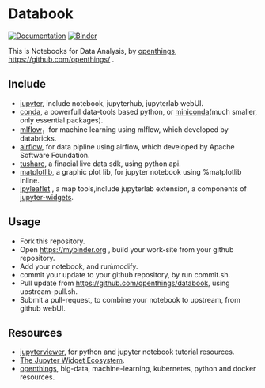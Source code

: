 # Databook

[![Documentation](http://readthedocs.org/projects/ipyleaflet/badge/?version=latest)](https://github.com/openthings)
[![Binder](https://img.shields.io/badge/launch-binder-brightgreen.svg)](https://mybinder.org/v2/gh/openthings/databook/master)

This is Notebooks for Data Analysis, by [openthings](https://my.oschina.net/u/2306127), https://github.com/openthings/ .

## Include

- [jupyter](https://jupyter.org), include notebook, jupyterhub, jupyterlab webUI.
- [conda](https://www.anaconda.com), a powerfull data-tools based python, or [miniconda](https://conda.io/miniconda.html)(much smaller, only essential packages).
- [mlflow](https://mlflow.org/)，for machine learning using mlflow, which developed by databricks.
- [airflow](https://airflow.incubator.apache.org/), for data pipline using airflow, which developed by Apache Software Foundation.
- [tushare](http://tushare.org), a finacial live data sdk, using python api.
- [matplotlib](https://matplotlib.org/), a graphic plot lib, for jupyter notebook using %matplotlib inline.
- [ipyleaflet](https://github.com/jupyter-widgets/ipyleaflet) , a map tools,include jupyterlab extension, a components of [jupyter-widgets](https://github.com/jupyter-widgets).

## Usage

- Fork this repository.
- Open https://mybinder.org , build your work-site from your github repository.
- Add your notebook, and run\modify.
- commit your update to your github repository, by run commit.sh.
- Pull update from https://github.com/openthings/databook, using upstream-pull.sh.
- Submit a pull-request, to combine your notebook to upstream, from github webUI.

## Resources

- [jupyterviewer](https://jupyterviewers.org), for python and jupyter notebook tutorial resources.
- [The Jupyter Widget Ecosystem](https://github.com/jupyter-widgets/tutorial).
- [openthings](https://my.oschina.net/u/2306127), big-data, machine-learning, kubernetes, python and docker resources.
